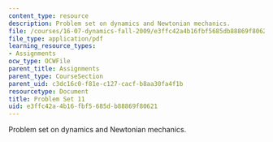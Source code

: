 ```yaml
---
content_type: resource
description: Problem set on dynamics and Newtonian mechanics.
file: /courses/16-07-dynamics-fall-2009/e3ffc42a4b16fbf5685db88869f80621_MIT16_07F09_hw11.pdf
file_type: application/pdf
learning_resource_types:
- Assignments
ocw_type: OCWFile
parent_title: Assignments
parent_type: CourseSection
parent_uid: c3dc16c0-f81e-c127-cacf-b8aa30fa4f1b
resourcetype: Document
title: Problem Set 11
uid: e3ffc42a-4b16-fbf5-685d-b88869f80621
---
```

Problem set on dynamics and Newtonian mechanics.

